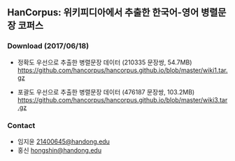 ## HanCorpus: 위키피디아에서 추출한 한국어-영어 병렬문장 코퍼스

### Download (2017/06/18)
* 정확도 우선으로 추출한 병렬문장 데이터 (210335 문장쌍, 54.7MB)
https://github.com/hancorpus/hancorpus.github.io/blob/master/wiki1.tar.gz

* 포괄도 우선으로 추출한 병렬문장 데이터 (476187 문장쌍, 103.2MB)
https://github.com/hancorpus/hancorpus.github.io/blob/master/wiki3.tar.gz
### Contact
* 임지윤 21400645@handong.edu
* 홍신 hongshin@handong.edu
